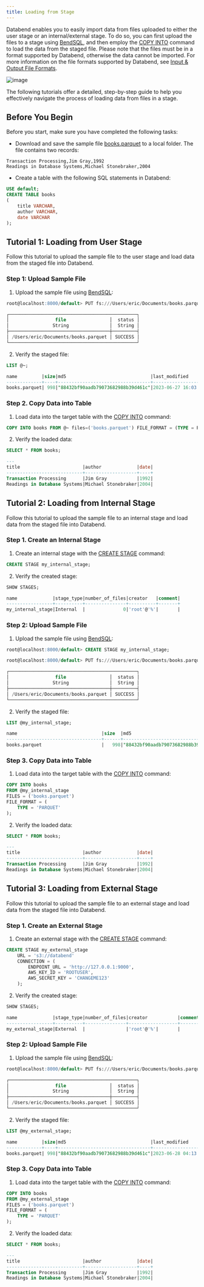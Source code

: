 ```yaml
---
title: Loading from Stage
---
```


Databend enables you to easily import data from files uploaded to either the user stage or an internal/external stage. To do so, you can first upload the files to a stage using [BendSQL](../../30-sql-clients/00-bendsql/index.md), and then employ the [COPY INTO](/sql/sql-commands/dml/dml-copy-into-table) command to load the data from the staged file. Please note that the files must be in a format supported by Databend, otherwise the data cannot be imported. For more information on the file formats supported by Databend, see [Input & Output File Formats](/sql/sql-reference/file-format-options).

![image](/img/load/load-data-from-stage.jpeg)

The following tutorials offer a detailed, step-by-step guide to help you effectively navigate the process of loading data from files in a stage.

## Before You Begin

Before you start, make sure you have completed the following tasks:

- Download and save the sample file [books.parquet](https://datafuse-1253727613.cos.ap-hongkong.myqcloud.com/data/books.parquet) to a local folder. The file contains two records:

```text
Transaction Processing,Jim Gray,1992
Readings in Database Systems,Michael Stonebraker,2004
```

- Create a table with the following SQL statements in Databend:

```sql
USE default;
CREATE TABLE books
(
    title VARCHAR,
    author VARCHAR,
    date VARCHAR
);
```

## Tutorial 1: Loading from User Stage

Follow this tutorial to upload the sample file to the user stage and load data from the staged file into Databend.

### Step 1: Upload Sample File

1. Upload the sample file using [BendSQL](../../30-sql-clients/00-bendsql/index.md):

```sql
root@localhost:8000/default> PUT fs:///Users/eric/Documents/books.parquet @~

┌───────────────────────────────────────────────┐
│                 file                │  status │
│                String               │  String │
├─────────────────────────────────────┼─────────┤
│ /Users/eric/Documents/books.parquet │ SUCCESS │
└───────────────────────────────────────────────┘
```

2. Verify the staged file:

```sql
LIST @~;

name         |size|md5                               |last_modified                |creator|
-------------+----+----------------------------------+-----------------------------+-------+
books.parquet| 998|"88432bf90aadb79073682988b39d461c"|2023-06-27 16:03:51.000 +0000|       |
```

### Step 2. Copy Data into Table

1. Load data into the target table with the [COPY INTO](/sql/sql-commands/dml/dml-copy-into-table) command:

```sql
COPY INTO books FROM @~ files=('books.parquet') FILE_FORMAT = (TYPE = PARQUET);
```

2. Verify the loaded data:

```sql
SELECT * FROM books;

---
title                       |author             |date|
----------------------------+-------------------+----+
Transaction Processing      |Jim Gray           |1992|
Readings in Database Systems|Michael Stonebraker|2004|
```

## Tutorial 2: Loading from Internal Stage

Follow this tutorial to upload the sample file to an internal stage and load data from the staged file into Databend.

### Step 1. Create an Internal Stage

1. Create an internal stage with the [CREATE STAGE](/sql/sql-commands/ddl/stage/ddl-create-stage) command:

```sql
CREATE STAGE my_internal_stage;
```
2. Verify the created stage:

```sql
SHOW STAGES;

name             |stage_type|number_of_files|creator   |comment|
-----------------+----------+---------------+----------+-------+
my_internal_stage|Internal  |              0|'root'@'%'|       |
```

### Step 2: Upload Sample File

1. Upload the sample file using [BendSQL](../../30-sql-clients/00-bendsql/index.md):

```sql
root@localhost:8000/default> CREATE STAGE my_internal_stage;

root@localhost:8000/default> PUT fs:///Users/eric/Documents/books.parquet @my_internal_stage

┌───────────────────────────────────────────────┐
│                 file                │  status │
│                String               │  String │
├─────────────────────────────────────┼─────────┤
│ /Users/eric/Documents/books.parquet │ SUCCESS │
└───────────────────────────────────────────────┘
```

2. Verify the staged file:

```sql
LIST @my_internal_stage;

name                               |size  |md5                               |last_modified                |creator|
-----------------------------------+------+----------------------------------+-----------------------------+-------+
books.parquet                      |   998|"88432bf90aadb79073682988b39d461c"|2023-06-28 02:32:15.000 +0000|       |
```

### Step 3. Copy Data into Table

1. Load data into the target table with the [COPY INTO](/sql/sql-commands/dml/dml-copy-into-table) command:

```sql
COPY INTO books 
FROM @my_internal_stage 
FILES = ('books.parquet') 
FILE_FORMAT = (
    TYPE = 'PARQUET'
);
```
2. Verify the loaded data:

```sql
SELECT * FROM books;

---
title                       |author             |date|
----------------------------+-------------------+----+
Transaction Processing      |Jim Gray           |1992|
Readings in Database Systems|Michael Stonebraker|2004|
```

## Tutorial 3: Loading from External Stage

Follow this tutorial to upload the sample file to an external stage and load data from the staged file into Databend.

### Step 1. Create an External Stage

1. Create an external stage with the [CREATE STAGE](/sql/sql-commands/ddl/stage/ddl-create-stage) command:

```sql
CREATE STAGE my_external_stage
    URL = 's3://databend'
    CONNECTION = (
        ENDPOINT_URL = 'http://127.0.0.1:9000', 
        AWS_KEY_ID = 'ROOTUSER', 
        AWS_SECRET_KEY = 'CHANGEME123'
    );
```

2. Verify the created stage:

```sql
SHOW STAGES;

name             |stage_type|number_of_files|creator           |comment|
-----------------+----------+---------------+------------------+-------+
my_external_stage|External  |               |'root'@'%'|       |
```

### Step 2: Upload Sample File

1. Upload the sample file using [BendSQL](../../30-sql-clients/00-bendsql/index.md):

```sql
root@localhost:8000/default> PUT fs:///Users/eric/Documents/books.parquet @my_external_stage

┌───────────────────────────────────────────────┐
│                 file                │  status │
│                String               │  String │
├─────────────────────────────────────┼─────────┤
│ /Users/eric/Documents/books.parquet │ SUCCESS │
└───────────────────────────────────────────────┘
```

2. Verify the staged file:

```sql
LIST @my_external_stage;

name         |size|md5                               |last_modified                |creator|
-------------+----+----------------------------------+-----------------------------+-------+
books.parquet| 998|"88432bf90aadb79073682988b39d461c"|2023-06-28 04:13:15.178 +0000|       |
```

### Step 3. Copy Data into Table

1. Load data into the target table with the [COPY INTO](/sql/sql-commands/dml/dml-copy-into-table) command:

```sql
COPY INTO books
FROM @my_external_stage
FILES = ('books.parquet')
FILE_FORMAT = (
    TYPE = 'PARQUET'
);
```
2. Verify the loaded data:

```sql
SELECT * FROM books;

---
title                       |author             |date|
----------------------------+-------------------+----+
Transaction Processing      |Jim Gray           |1992|
Readings in Database Systems|Michael Stonebraker|2004|
```